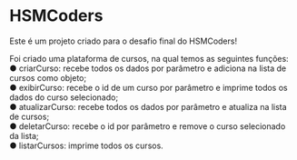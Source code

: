 # HSMCoders

Este é um projeto criado para o desafio final do HSMCoders!

Foi criado uma plataforma de cursos, na qual temos as seguintes funções:  
● criarCurso: recebe todos os dados por parâmetro e adiciona na lista de cursos
como objeto;  
● exibirCurso: recebe o id de um curso por parâmetro e imprime todos os dados
do curso selecionado;  
● atualizarCurso: recebe todos os dados por parâmetro e atualiza na lista de
cursos;  
● deletarCurso: recebe o id por parâmetro e remove o curso selecionado da lista;  
● listarCursos: imprime todos os cursos.
